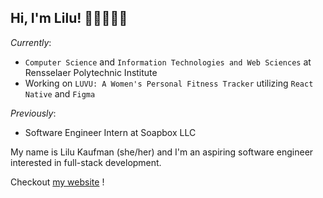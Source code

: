 ## Hi, I'm Lilu! 👋🏼👩🏻‍💻

*Currently*:
- `Computer Science` and `Information Technologies and Web Sciences` at Rensselaer Polytechnic Institute
- Working on `LUVU: A Women's Personal Fitness Tracker` utilizing `React Native` and `Figma`

*Previously*:
- Software Engineer Intern at Soapbox LLC

My name is Lilu Kaufman (she/her) and I'm an aspiring software engineer interested in full-stack development. 

<!--(Currently/Previously), Currently Learning, Current Projects, Previous Projects-->

Checkout [my website](https://lilukaufman.com) !

<!--
**lilujk/lilujk** is a ✨ _special_ ✨ repository because its `README.md` (this file) appears on your GitHub profile.

Here are some ideas to get you started:

- 🔭 I’m currently working on ...
- 🌱 I’m currently learning ...
- 👯 I’m looking to collaborate on ...
- 🤔 I’m looking for help with ...
- 💬 Ask me about ...
- 📫 How to reach me: ...
- 😄 Pronouns: ...
- ⚡ Fun fact: ...
-->
